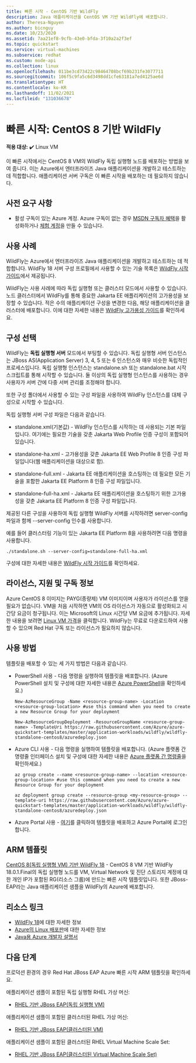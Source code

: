 ```yaml
---
title: 빠른 시작 - CentOS 기반 WildFly
description: Java 애플리케이션을 CentOS VM 기반 WildFly에 배포합니다.
author: Theresa-Nguyen
ms.author: bicnguy
ms.date: 10/23/2020
ms.assetid: 7aa21ef8-9cfb-43e0-bfda-3f10a2a2f3ef
ms.topic: quickstart
ms.service: virtual-machines
ms.subservice: redhat
ms.custom: mode-api
ms.collection: linux
ms.openlocfilehash: 011be3cd73422c98464708bcf69b231fe3077711
ms.sourcegitcommit: 106f5c9fa5c6d3498dd1cfe63181a7ed4125ae6d
ms.translationtype: HT
ms.contentlocale: ko-KR
ms.lasthandoff: 11/02/2021
ms.locfileid: "131036678"
---
```

# <a name="quickstart-wildfly-on-centos-8"></a>빠른 시작: CentOS 8 기반 WildFly

**적용 대상:** :heavy_check_mark: Linux VM 

이 빠른 시작에서는 CentOS 8 VM의 WildFly 독립 실행형 노드를 배포하는 방법을 보여 줍니다. 이는 Azure에서 엔터프라이즈 Java 애플리케이션을 개발하고 테스트하는 데 적합합니다. 애플리케이션 서버 구독은 이 빠른 시작을 배포하는 데 필요하지 않습니다.

## <a name="prerequisites"></a>사전 요구 사항

* 활성 구독이 있는 Azure 계정. Azure 구독이 없는 경우 [MSDN 구독자 혜택](https://azure.microsoft.com/pricing/member-offers/msdn-benefits-details)을 활성화하거나 [체험 계정](https://azure.microsoft.com/pricing/free-trial)을 만들 수 있습니다.

## <a name="use-case"></a>사용 사례

WildFly는 Azure에서 엔터프라이즈 Java 애플리케이션을 개발하고 테스트하는 데 적합합니다. WildFly 18 서버 구성 프로필에서 사용할 수 있는 기술 목록은 [WildFly 시작 가이드](https://docs.wildfly.org/18/Getting_Started_Guide.html#getting-started-with-wildfly)에서 제공됩니다.

WildFly는 사용 사례에 따라 독립 실행형 또는 클러스터 모드에서 사용할 수 있습니다. 노드 클러스터에서 WildFly를 통해 중요한 Jakarta EE 애플리케이션의 고가용성을 보장할 수 있습니다. 적은 수의 애플리케이션 구성을 변경한 다음, 해당 애플리케이션을 클러스터에 배포합니다. 이에 대한 자세한 내용은 [WildFly 고가용성 가이드](https://docs.wildfly.org/18/High_Availability_Guide.html)를 확인하세요.

## <a name="configuration-choice"></a>구성 선택

WildFly는 **독립 실행형 서버** 모드에서 부팅할 수 있습니다. 독립 실행형 서버 인스턴스는 JBoss AS(Application Server) 3, 4, 5 또는 6 인스턴스와 매우 비슷한 독립적인 프로세스입니다. 독립 실행형 인스턴스는 standalone.sh 또는 standalone.bat 시작 스크립트를 통해 시작할 수 있습니다. 둘 이상의 독립 실행형 인스턴스를 사용하는 경우 사용자가 서버 간에 다중 서버 관리를 조정해야 합니다.

또한 구성 폴더에서 사용할 수 있는 구성 파일을 사용하여 WildFly 인스턴스를 대체 구성으로 시작할 수 있습니다.

독립 실행형 서버 구성 파일은 다음과 같습니다.

- standalone.xml(기본값) - WildFly 인스턴스를 시작하는 데 사용되는 기본 파일입니다. 여기에는 필요한 기술을 갖춘 Jakarta Web Profile 인증 구성이 포함되어 있습니다.
   
- standalone-ha.xml - 고가용성을 갖춘 Jakarta EE Web Profile 8 인증 구성 파일입니다(웹 애플리케이션을 대상으로 함).
   
- standalone-full.xml - Jakarta EE 애플리케이션을 호스팅하는 데 필요한 모든 기술을 포함한 Jakarta EE Platform 8 인증 구성 파일입니다.

- standalone-full-ha.xml - Jakarta EE 애플리케이션을 호스팅하기 위한 고가용성을 갖춘 Jakarta EE Platform 8 인증 구성 파일입니다.

제공된 다른 구성을 사용하여 독립 실행형 WildFly 서버를 시작하려면 server-config 파일과 함께 --server-config 인수를 사용합니다.

예를 들어 클러스터링 기능이 있는 Jakarta EE Platform 8을 사용하려면 다음 명령을 사용합니다.

```
./standalone.sh --server-config=standalone-full-ha.xml
```

구성에 대한 자세한 내용은 [WildFly 시작 가이드](https://docs.wildfly.org/18/Getting_Started_Guide.html#wildfly-10-configurations)를 확인하세요.

## <a name="licensing-support-and-subscription-notes"></a>라이선스, 지원 및 구독 정보

Azure CentOS 8 이미지는 PAYG(종량제) VM 이미지이며 사용자가 라이선스를 얻을 필요가 없습니다. VM을 처음 시작하면 VM의 OS 라이선스가 자동으로 활성화되고 시간당 요금이 청구됩니다. 이는 Microsoft의 Linux 시간당 VM 요금에 추가됩니다. 자세한 내용을 보려면 [Linux VM 가격](https://azure.microsoft.com/pricing/details/virtual-machines/linux/#linux)을 클릭합니다. WildFly는 무료로 다운로드하여 사용할 수 있으며 Red Hat 구독 또는 라이선스가 필요하지 않습니다.

## <a name="how-to-consume"></a>사용 방법

템플릿을 배포할 수 있는 세 가지 방법은 다음과 같습니다.

- PowerShell 사용 - 다음 명령을 실행하여 템플릿을 배포합니다. (Azure PowerShell 설치 및 구성에 대한 자세한 내용은 [Azure PowerShell](/powershell/azure/)을 확인하세요.)

    ```
    New-AzResourceGroup -Name <resource-group-name> -Location <resource-group-location> #use this command when you need to create a new Resource Group for your deployment
    ```

    ```
    New-AzResourceGroupDeployment -ResourceGroupName <resource-group-name> -TemplateUri https://raw.githubusercontent.com/Azure/azure-quickstart-templates/master/application-workloads/wildfly/wildfly-standalone-centos8/azuredeploy.json
    ```
    
- Azure CLI 사용 - 다음 명령을 실행하여 템플릿을 배포합니다. (Azure 플랫폼 간 명령줄 인터페이스 설치 및 구성에 대한 자세한 내용은 [Azure 플랫폼 간 명령줄](/cli/azure/install-azure-cli)을 확인하세요.)

    ```
    az group create --name <resource-group-name> --location <resource-group-location> #use this command when you need to create a new Resource Group for your deployment
    ```

    ```
    az deployment group create --resource-group <my-resource-group> --template-uri https://raw.githubusercontent.com/Azure/azure-quickstart-templates/master/application-workloads/wildfly/wildfly-standalone-centos8/azuredeploy.json
    ```

- Azure Portal 사용 - <a href="https://portal.azure.com/#create/Microsoft.Template/uri/https%3A%2F%2Fraw.githubusercontent.com%2FAzure%2Fazure-quickstart-templates%2Fmaster%2Fapplication-workloads%2Fwildfly%2Fwildfly-standalone-centos8%2Fazuredeploy.json" target="_blank">여기</a>를 클릭하여 템플릿을 배포하고 Azure Portal에 로그인합니다.

## <a name="arm-template"></a>ARM 템플릿

<a href="https://github.com/Azure/azure-quickstart-templates/tree/master/application-workloads/wildfly/wildfly-standalone-centos8" target="_blank">CentOS 8(독립 실행형 VM) 기반 WildFly 18</a> - CentOS 8 VM 기반 WildFly 18.0.1.Final의 독립 실행형 노드를 VM, Virtual Network 및 진단 스토리지 계정에 대한 개인 IP가 포함된 RG(리소스 그룹)에 만드는 빠른 시작 템플릿입니다. 또한 JBoss-EAP라는 Java 애플리케이션 샘플을 WildFly의 Azure에 배포합니다.

## <a name="resource-links"></a>리소스 링크

* [WildFly 18](https://docs.wildfly.org/18/)에 대한 자세한 정보
* [Azure의 Linux 배포판](../../linux/endorsed-distros.md)에 대한 자세한 정보
* [Java용 Azure 개발자 설명서](https://github.com/JasonFreeberg/jboss-on-app-service)

## <a name="next-steps"></a>다음 단계

프로덕션 환경의 경우 Red Hat JBoss EAP Azure 빠른 시작 ARM 템플릿을 확인하세요.

애플리케이션 샘플이 포함된 독립 실행형 RHEL 가상 머신:

*  <a href="https://github.com/Azure/azure-quickstart-templates/tree/master/application-workloads/jboss/jboss-eap-standalone-rhel" target="_blank"> RHEL 기반 JBoss EAP(독립 실행형 VM)</a>

애플리케이션 샘플이 포함된 클러스터된 RHEL 가상 머신:

* <a href="https://github.com/Azure/azure-quickstart-templates/tree/master/application-workloads/jboss/jboss-eap-clustered-multivm-rhel" target="_blank"> RHEL 기반 JBoss EAP(클러스터된 VM)</a>

애플리케이션 샘플이 포함된 클러스터된 RHEL Virtual Machine Scale Set:

* <a href="https://github.com/Azure/azure-quickstart-templates/tree/master/application-workloads/jboss/jboss-eap-clustered-vmss-rhel" target="_blank"> RHEL 기반 JBoss EAP(클러스터된 Virtual Machine Scale Set)</a>
